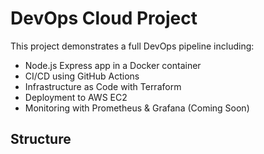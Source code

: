 # DevOps Cloud Project

This project demonstrates a full DevOps pipeline including:

- Node.js Express app in a Docker container
- CI/CD using GitHub Actions
- Infrastructure as Code with Terraform
- Deployment to AWS EC2
- Monitoring with Prometheus & Grafana (Coming Soon)

## Structure

